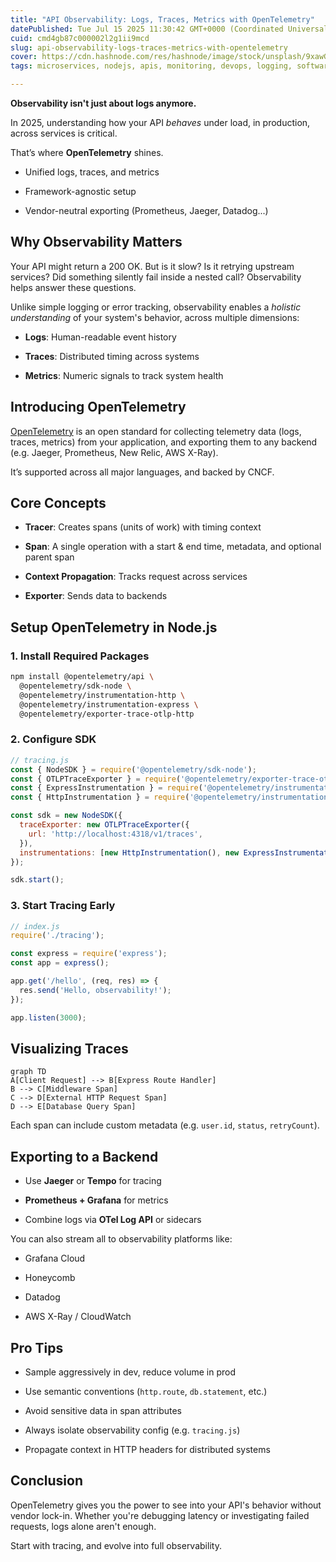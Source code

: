```yaml
---
title: "API Observability: Logs, Traces, Metrics with OpenTelemetry"
datePublished: Tue Jul 15 2025 11:30:42 GMT+0000 (Coordinated Universal Time)
cuid: cmd4gb87c000002l2g1ii9mcd
slug: api-observability-logs-traces-metrics-with-opentelemetry
cover: https://cdn.hashnode.com/res/hashnode/image/stock/unsplash/9xawGnFXfhs/upload/829a1f0594863632cd3a1f2d5825dd37.jpeg
tags: microservices, nodejs, apis, monitoring, devops, logging, software-engineering, distributed-systems, prometheus, backend-development, grafana, jaeger, observability, tracing, opentelemetry

---
```


**Observability isn't just about logs anymore.**

In 2025, understanding how your API *behaves* under load, in production, across services is critical.

That’s where **OpenTelemetry** shines.

* Unified logs, traces, and metrics
    
* Framework-agnostic setup
    
* Vendor-neutral exporting (Prometheus, Jaeger, Datadog...)
    

## Why Observability Matters

Your API might return a 200 OK. But is it slow? Is it retrying upstream services? Did something silently fail inside a nested call? Observability helps answer these questions.

Unlike simple logging or error tracking, observability enables a *holistic understanding* of your system's behavior, across multiple dimensions:

* **Logs**: Human-readable event history
    
* **Traces**: Distributed timing across systems
    
* **Metrics**: Numeric signals to track system health
    

## Introducing OpenTelemetry

[OpenTelemetry](https://opentelemetry.io/) is an open standard for collecting telemetry data (logs, traces, metrics) from your application, and exporting them to any backend (e.g. Jaeger, Prometheus, New Relic, AWS X-Ray).

It’s supported across all major languages, and backed by CNCF.

## Core Concepts

* **Tracer**: Creates spans (units of work) with timing context
    
* **Span**: A single operation with a start & end time, metadata, and optional parent span
    
* **Context Propagation**: Tracks request across services
    
* **Exporter**: Sends data to backends
    

## Setup OpenTelemetry in Node.js

### 1\. Install Required Packages

```bash
npm install @opentelemetry/api \
  @opentelemetry/sdk-node \
  @opentelemetry/instrumentation-http \
  @opentelemetry/instrumentation-express \
  @opentelemetry/exporter-trace-otlp-http
```

### 2\. Configure SDK

```javascript
// tracing.js
const { NodeSDK } = require('@opentelemetry/sdk-node');
const { OTLPTraceExporter } = require('@opentelemetry/exporter-trace-otlp-http');
const { ExpressInstrumentation } = require('@opentelemetry/instrumentation-express');
const { HttpInstrumentation } = require('@opentelemetry/instrumentation-http');

const sdk = new NodeSDK({
  traceExporter: new OTLPTraceExporter({
    url: 'http://localhost:4318/v1/traces',
  }),
  instrumentations: [new HttpInstrumentation(), new ExpressInstrumentation()],
});

sdk.start();
```

### 3\. Start Tracing Early

```javascript
// index.js
require('./tracing');

const express = require('express');
const app = express();

app.get('/hello', (req, res) => {
  res.send('Hello, observability!');
});

app.listen(3000);
```

## Visualizing Traces

```mermaid
graph TD
A[Client Request] --> B[Express Route Handler]
B --> C[Middleware Span]
C --> D[External HTTP Request Span]
D --> E[Database Query Span]
```

Each span can include custom metadata (e.g. `user.id`, `status`, `retryCount`).

## Exporting to a Backend

* Use **Jaeger** or **Tempo** for tracing
    
* **Prometheus + Grafana** for metrics
    
* Combine logs via **OTel Log API** or sidecars
    

You can also stream all to observability platforms like:

* Grafana Cloud
    
* Honeycomb
    
* Datadog
    
* AWS X-Ray / CloudWatch
    

## Pro Tips

* Sample aggressively in dev, reduce volume in prod
    
* Use semantic conventions (`http.route`, `db.statement`, etc.)
    
* Avoid sensitive data in span attributes
    
* Always isolate observability config (e.g. `tracing.js`)
    
* Propagate context in HTTP headers for distributed systems
    

## Conclusion

OpenTelemetry gives you the power to see into your API's behavior without vendor lock-in. Whether you're debugging latency or investigating failed requests, logs alone aren't enough.

Start with tracing, and evolve into full observability.